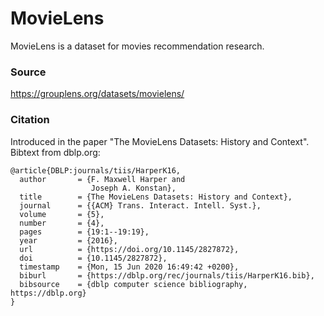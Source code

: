 
# MovieLens
MovieLens is a dataset for movies recommendation research.

### Source 
https://grouplens.org/datasets/movielens/

### Citation
Introduced in the paper "The MovieLens Datasets: History and Context".
Bibtext from dblp.org:
```
@article{DBLP:journals/tiis/HarperK16,
  author       = {F. Maxwell Harper and
                  Joseph A. Konstan},
  title        = {The MovieLens Datasets: History and Context},
  journal      = {{ACM} Trans. Interact. Intell. Syst.},
  volume       = {5},
  number       = {4},
  pages        = {19:1--19:19},
  year         = {2016},
  url          = {https://doi.org/10.1145/2827872},
  doi          = {10.1145/2827872},
  timestamp    = {Mon, 15 Jun 2020 16:49:42 +0200},
  biburl       = {https://dblp.org/rec/journals/tiis/HarperK16.bib},
  bibsource    = {dblp computer science bibliography, https://dblp.org}
}
```